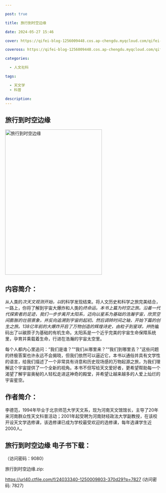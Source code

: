 ```yaml
---

post: true

title: 旅行到时空边缘

date: 2024-05-27 15:46

cover: https://qifei-blog-1256009448.cos.ap-chengdu.myqcloud.com/qifei-blog/6600cbce9f345e8d0346cd8f.jpg

coveross: https://qifei-blog-1256009448.cos.ap-chengdu.myqcloud.com/qifei-blog/6600cbce9f345e8d0346cd8f.jpg

categories:

  - 人文社科

tags:

  - 天文学
  - 科普

description:
---
```


## 旅行到时空边缘
<img alt="旅行到时空边缘 " class="aligncenter loading" data-was-processed="true" decoding="async" fetchpriority="high" height="471" src="https://qifei-blog-1256009448.cos.ap-chengdu.myqcloud.com/qifei-blog/6600cbce9f345e8d0346cd8f.jpg " style="cursor: zoom-in;" width="314"/>

## 内容简介：

从人类的*次天文观测开始，以*的科学发现结束。将人文历史和科学之旅完美结合，一路上，你将了解到宇宙大爆炸和人类的*终命运。本书上篇为时空之旅。沿着一代代探索者的足迹，我们一步步离开太阳系，迈向以星系为基础的浩瀚宇宙，欣赏空间膨胀的壮丽景象，并反向追溯到宇宙的起初。然后调转时间之轴，开始下篇的创生之旅。138亿年前的大爆炸开启了万物创造的辉煌诗史，由粒子到星球，并*终编码出了以碳原子为基础的有机生命。太阳系是一个近乎完美的宇宙生命保障系统里，孕育并乘载着生命，行进在浩瀚的宇宙太空里。

每个人都内心里追问：“我们是谁？”“我们从哪里来？”“我们到哪里去？”这些问题的终极答案也许永远不会揭晓，但我们依然可以逼近它，本书以通俗并具有文学性的语言，给我们描述了一个非常具有诗意和历史现场感的万物起源之旅，为我们理解这个宇宙提供了一个全新的视角。本书不但写给天文爱好者，更希望帮助每一个渴望了解宇宙奥秘的人轻松走进这神奇的殿堂，并希望让越来越多的人爱上灿烂的宇宙星空。

## 作者简介：

李德范，1994年毕业于北京师范大学天文系，现为河南天文馆馆长，主导了20年来河南群众性天文科普活动；2001年起受聘为河南财经政法大学副教授，在该校开设天文学选修课，该选修课已成为学校最受欢迎的选修课，每年选课学生近2000人。

## 旅行到时空边缘 电子书下载：

 （访问密码：9080）

旅行到时空边缘.zip: 

https://url40.ctfile.com/f/24033340-1250009803-370d29?p=7827 (访问密码: 7827)
